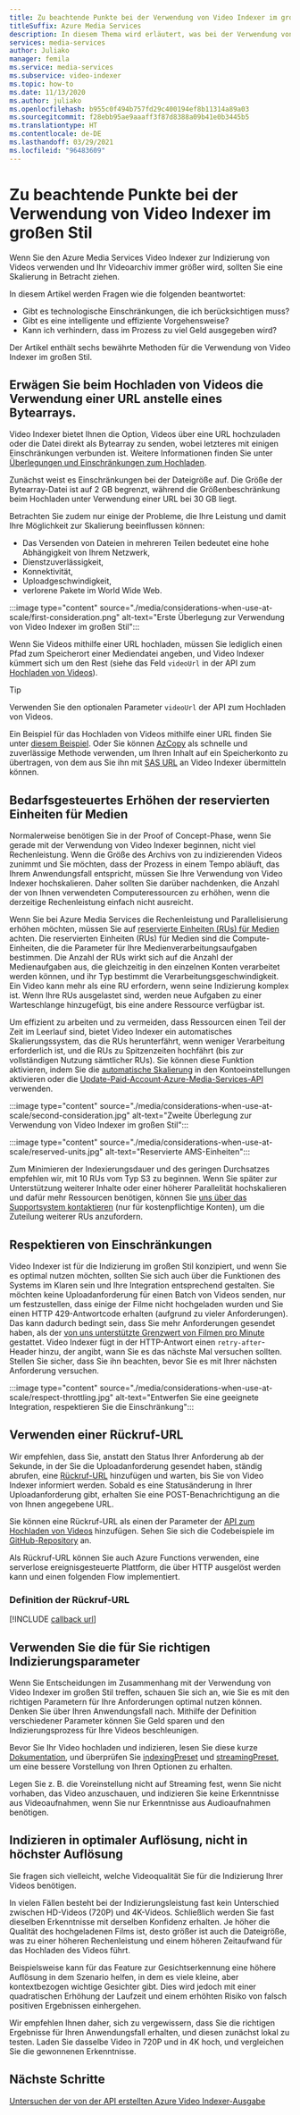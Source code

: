 ```yaml
---
title: Zu beachtende Punkte bei der Verwendung von Video Indexer im großen Stil – Azure
titleSuffix: Azure Media Services
description: In diesem Thema wird erläutert, was bei der Verwendung von Video Indexer im großen Stil zu beachten ist.
services: media-services
author: Juliako
manager: femila
ms.service: media-services
ms.subservice: video-indexer
ms.topic: how-to
ms.date: 11/13/2020
ms.author: juliako
ms.openlocfilehash: b955c0f494b757fd29c400194ef8b11314a89a03
ms.sourcegitcommit: f28ebb95ae9aaaff3f87d8388a09b41e0b3445b5
ms.translationtype: HT
ms.contentlocale: de-DE
ms.lasthandoff: 03/29/2021
ms.locfileid: "96483609"
---
```

# <a name="things-to-consider-when-using-video-indexer-at-scale"></a>Zu beachtende Punkte bei der Verwendung von Video Indexer im großen Stil

Wenn Sie den Azure Media Services Video Indexer zur Indizierung von Videos verwenden und Ihr Videoarchiv immer größer wird, sollten Sie eine Skalierung in Betracht ziehen. 

In diesem Artikel werden Fragen wie die folgenden beantwortet:

* Gibt es technologische Einschränkungen, die ich berücksichtigen muss?
* Gibt es eine intelligente und effiziente Vorgehensweise?
* Kann ich verhindern, dass im Prozess zu viel Geld ausgegeben wird?

Der Artikel enthält sechs bewährte Methoden für die Verwendung von Video Indexer im großen Stil.

## <a name="when-uploading-videos-consider-using-a-url-over-byte-array"></a>Erwägen Sie beim Hochladen von Videos die Verwendung einer URL anstelle eines Bytearrays.

Video Indexer bietet Ihnen die Option, Videos über eine URL hochzuladen oder die Datei direkt als Bytearray zu senden, wobei letzteres mit einigen Einschränkungen verbunden ist. Weitere Informationen finden Sie unter [Überlegungen und Einschränkungen zum Hochladen](upload-index-videos.md#uploading-considerations-and-limitations).

Zunächst weist es Einschränkungen bei der Dateigröße auf. Die Größe der Bytearray-Datei ist auf 2 GB begrenzt, während die Größenbeschränkung beim Hochladen unter Verwendung einer URL bei 30 GB liegt.

Betrachten Sie zudem nur einige der Probleme, die Ihre Leistung und damit Ihre Möglichkeit zur Skalierung beeinflussen können:

* Das Versenden von Dateien in mehreren Teilen bedeutet eine hohe Abhängigkeit von Ihrem Netzwerk, 
* Dienstzuverlässigkeit, 
* Konnektivität, 
* Uploadgeschwindigkeit, 
* verlorene Pakete im World Wide Web.

:::image type="content" source="./media/considerations-when-use-at-scale/first-consideration.png" alt-text="Erste Überlegung zur Verwendung von Video Indexer im großen Stil":::

Wenn Sie Videos mithilfe einer URL hochladen, müssen Sie lediglich einen Pfad zum Speicherort einer Mediendatei angeben, und Video Indexer kümmert sich um den Rest (siehe das Feld `videoUrl` in der API zum [Hochladen von Videos](https://api-portal.videoindexer.ai/docs/services/Operations/operations/Upload-Video?&pattern=upload)).

> [!TIP]
> Verwenden Sie den optionalen Parameter `videoUrl` der API zum Hochladen von Videos.

Ein Beispiel für das Hochladen von Videos mithilfe einer URL finden Sie unter [diesem Beispiel](upload-index-videos.md#code-sample). Oder Sie können [AzCopy](../../storage/common/storage-use-azcopy-v10.md) als schnelle und zuverlässige Methode verwenden, um Ihren Inhalt auf ein Speicherkonto zu übertragen, von dem aus Sie ihn mit [SAS URL](../../storage/common/storage-sas-overview.md) an Video Indexer übermitteln können.

## <a name="increase-media-reserved-units-if-needed"></a>Bedarfsgesteuertes Erhöhen der reservierten Einheiten für Medien

Normalerweise benötigen Sie in der Proof of Concept-Phase, wenn Sie gerade mit der Verwendung von Video Indexer beginnen, nicht viel Rechenleistung. Wenn die Größe des Archivs von zu indizierenden Videos zunimmt und Sie möchten, dass der Prozess in einem Tempo abläuft, das Ihrem Anwendungsfall entspricht, müssen Sie Ihre Verwendung von Video Indexer hochskalieren. Daher sollten Sie darüber nachdenken, die Anzahl der von Ihnen verwendeten Computeressourcen zu erhöhen, wenn die derzeitige Rechenleistung einfach nicht ausreicht.

Wenn Sie bei Azure Media Services die Rechenleistung und Parallelisierung erhöhen möchten, müssen Sie auf [reservierte Einheiten (RUs) für Medien](../latest/concept-media-reserved-units.md) achten. Die reservierten Einheiten (RUs) für Medien sind die Compute-Einheiten, die die Parameter für Ihre Medienverarbeitungsaufgaben bestimmen. Die Anzahl der RUs wirkt sich auf die Anzahl der Medienaufgaben aus, die gleichzeitig in den einzelnen Konten verarbeitet werden können, und ihr Typ bestimmt die Verarbeitungsgeschwindigkeit. Ein Video kann mehr als eine RU erfordern, wenn seine Indizierung komplex ist. Wenn Ihre RUs ausgelastet sind, werden neue Aufgaben zu einer Warteschlange hinzugefügt, bis eine andere Ressource verfügbar ist.

Um effizient zu arbeiten und zu vermeiden, dass Ressourcen einen Teil der Zeit im Leerlauf sind, bietet Video Indexer ein automatisches Skalierungssystem, das die RUs herunterfährt, wenn weniger Verarbeitung erforderlich ist, und die RUs zu Spitzenzeiten hochfährt (bis zur vollständigen Nutzung sämtlicher RUs). Sie können diese Funktion aktivieren, indem Sie die [automatische Skalierung](manage-account-connected-to-azure.md#autoscale-reserved-units) in den Kontoeinstellungen aktivieren oder die [Update-Paid-Account-Azure-Media-Services-API](https://api-portal.videoindexer.ai/docs/services/Operations/operations/Update-Paid-Account-Azure-Media-Services?&pattern=update) verwenden.

:::image type="content" source="./media/considerations-when-use-at-scale/second-consideration.jpg" alt-text="Zweite Überlegung zur Verwendung von Video Indexer im großen Stil":::

:::image type="content" source="./media/considerations-when-use-at-scale/reserved-units.jpg" alt-text="Reservierte AMS-Einheiten":::

Zum Minimieren der Indexierungsdauer und des geringen Durchsatzes empfehlen wir, mit 10 RUs vom Typ S3 zu beginnen. Wenn Sie später zur Unterstützung weiterer Inhalte oder einer höherer Parallelität hochskalieren und dafür mehr Ressourcen benötigen, können Sie [uns über das Supportsystem kontaktieren](https://ms.portal.azure.com/#blade/Microsoft_Azure_Support/HelpAndSupportBlade/newsupportrequest) (nur für kostenpflichtige Konten), um die Zuteilung weiterer RUs anzufordern.

## <a name="respect-throttling"></a>Respektieren von Einschränkungen

Video Indexer ist für die Indizierung im großen Stil konzipiert, und wenn Sie es optimal nutzen möchten, sollten Sie sich auch über die Funktionen des Systems im Klaren sein und Ihre Integration entsprechend gestalten. Sie möchten keine Uploadanforderung für einen Batch von Videos senden, nur um festzustellen, dass einige der Filme nicht hochgeladen wurden und Sie einen HTTP 429-Antwortcode erhalten (aufgrund zu vieler Anforderungen). Das kann dadurch bedingt sein, dass Sie mehr Anforderungen gesendet haben, als der [von uns unterstützte Grenzwert von Filmen pro Minute](upload-index-videos.md#uploading-considerations-and-limitations) gestattet. Video Indexer fügt in der HTTP-Antwort einen `retry-after`-Header hinzu, der angibt, wann Sie es das nächste Mal versuchen sollten. Stellen Sie sicher, dass Sie ihn beachten, bevor Sie es mit Ihrer nächsten Anforderung versuchen.

:::image type="content" source="./media/considerations-when-use-at-scale/respect-throttling.jpg" alt-text="Entwerfen Sie eine geeignete Integration, respektieren Sie die Einschränkung":::

## <a name="use-callback-url"></a>Verwenden einer Rückruf-URL

Wir empfehlen, dass Sie, anstatt den Status Ihrer Anforderung ab der Sekunde, in der Sie die Uploadanforderung gesendet haben, ständig abrufen, eine [Rückruf-URL](upload-index-videos.md#callbackurl) hinzufügen und warten, bis Sie von Video Indexer informiert werden. Sobald es eine Statusänderung in Ihrer Uploadanforderung gibt, erhalten Sie eine POST-Benachrichtigung an die von Ihnen angegebene URL.

Sie können eine Rückruf-URL als einen der Parameter der [API zum Hochladen von Videos](https://api-portal.videoindexer.ai/docs/services/Operations/operations/Upload-Video?&pattern=upload) hinzufügen. Sehen Sie sich die Codebeispiele im [GitHub-Repository](https://github.com/Azure-Samples/media-services-video-indexer/tree/master/) an. 

Als Rückruf-URL können Sie auch Azure Functions verwenden, eine serverlose ereignisgesteuerte Plattform, die über HTTP ausgelöst werden kann und einen folgenden Flow implementiert.

### <a name="callback-url-definition"></a>Definition der Rückruf-URL

[!INCLUDE [callback url](./includes/callback-url.md)]

## <a name="use-the-right-indexing-parameters-for-you"></a>Verwenden Sie die für Sie richtigen Indizierungsparameter

Wenn Sie Entscheidungen im Zusammenhang mit der Verwendung von Video Indexer im großen Stil treffen, schauen Sie sich an, wie Sie es mit den richtigen Parametern für Ihre Anforderungen optimal nutzen können. Denken Sie über Ihren Anwendungsfall nach. Mithilfe der Definition verschiedener Parameter können Sie Geld sparen und den Indizierungsprozess für Ihre Videos beschleunigen.

Bevor Sie Ihr Video hochladen und indizieren, lesen Sie diese kurze [Dokumentation](upload-index-videos.md), und überprüfen Sie [indexingPreset](upload-index-videos.md#indexingpreset) und [streamingPreset](upload-index-videos.md#streamingpreset), um eine bessere Vorstellung von Ihren Optionen zu erhalten.

Legen Sie z. B. die Voreinstellung nicht auf Streaming fest, wenn Sie nicht vorhaben, das Video anzuschauen, und indizieren Sie keine Erkenntnisse aus Videoaufnahmen, wenn Sie nur Erkenntnisse aus Audioaufnahmen benötigen.

## <a name="index-in-optimal-resolution-not-highest-resolution"></a>Indizieren in optimaler Auflösung, nicht in höchster Auflösung

Sie fragen sich vielleicht, welche Videoqualität Sie für die Indizierung Ihrer Videos benötigen. 

In vielen Fällen besteht bei der Indizierungsleistung fast kein Unterschied zwischen HD-Videos (720P) und 4K-Videos. Schließlich werden Sie fast dieselben Erkenntnisse mit derselben Konfidenz erhalten. Je höher die Qualität des hochgeladenen Films ist, desto größer ist auch die Dateigröße, was zu einer höheren Rechenleistung und einem höheren Zeitaufwand für das Hochladen des Videos führt.

Beispielsweise kann für das Feature zur Gesichtserkennung eine höhere Auflösung in dem Szenario helfen, in dem es viele kleine, aber kontextbezogen wichtige Gesichter gibt. Dies wird jedoch mit einer quadratischen Erhöhung der Laufzeit und einem erhöhten Risiko von falsch positiven Ergebnissen einhergehen.

Wir empfehlen Ihnen daher, sich zu vergewissern, dass Sie die richtigen Ergebnisse für Ihren Anwendungsfall erhalten, und diesen zunächst lokal zu testen. Laden Sie dasselbe Video in 720P und in 4K hoch, und vergleichen Sie die gewonnenen Erkenntnisse.

## <a name="next-steps"></a>Nächste Schritte

[Untersuchen der von der API erstellten Azure Video Indexer-Ausgabe](video-indexer-output-json-v2.md)